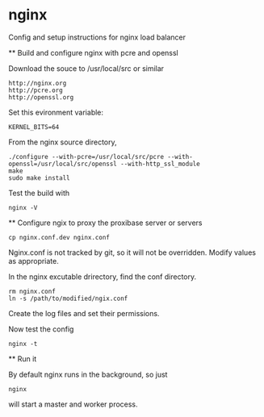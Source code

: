 # nginx
Config and setup instructions for nginx load balancer





** Build and configure nginx with pcre and openssl

  Download the souce to /usr/local/src or similar

    http://nginx.org
    http://pcre.org
    http://openssl.org

  Set this evironment variable:

    KERNEL_BITS=64

  From the nginx source directory,

    ./configure --with-pcre=/usr/local/src/pcre --with-openssl=/usr/local/src/openssl --with-http_ssl_module
    make
    sudo make install

  Test the build with

    nginx -V

** Configure ngix to proxy the proxibase server or servers

    cp nginx.conf.dev nginx.conf

  Nginx.conf is not tracked by git, so it will not be overridden.  Modify values as appropriate.

  In the nginx excutable drirectory, find the conf directory.

    rm nginx.conf
    ln -s /path/to/modified/ngix.conf

  Create the log files and set their permissions.

  Now test the config

    nginx -t

** Run it

  By default nginx runs in the background, so just

    nginx

  will start a master and worker process.

